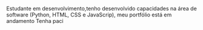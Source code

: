 Estudante em desenvolvimento,tenho desenvolvido capacidades na área de software (Python, HTML, CSS e
JavaScrip), meu portfólio está em andamento
Tenha paci
